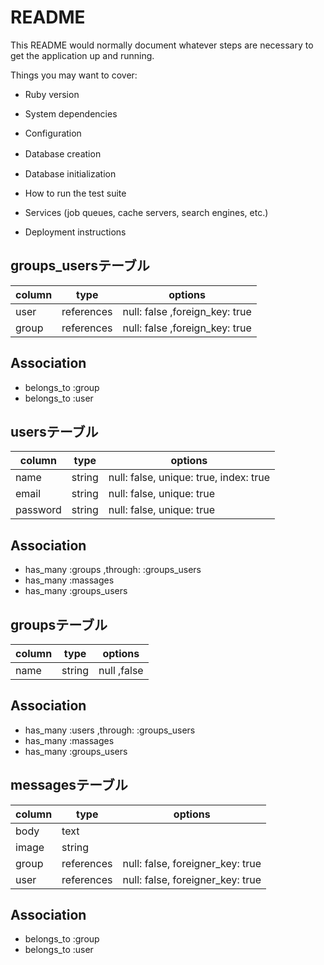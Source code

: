 # README

This README would normally document whatever steps are necessary to get the
application up and running.

Things you may want to cover:

* Ruby version

* System dependencies

* Configuration

* Database creation　

* Database initialization

* How to run the test suite

* Services (job queues, cache servers, search engines, etc.)

* Deployment instructions

## groups_usersテーブル
|column|type|options|
|------|----|-------|
|user|references|null: false ,foreign_key: true|
|group|references|null: false ,foreign_key: true|

## Association
- belongs_to :group
- belongs_to :user

## usersテーブル
|column|type|options|
|------|----|-------|
|name|string|null: false, unique: true, index: true|
|email|string|null: false, unique: true|
|password|string|null: false, unique: true|


## Association
- has_many :groups ,through: :groups_users
- has_many :massages
- has_many :groups_users

## groupsテーブル
|column|type|options|
|------|----|-------|
|name|string|null ,false|

## Association
- has_many :users ,through: :groups_users
- has_many :massages
- has_many :groups_users

## messagesテーブル
|column|type|options|
|------|----|-------|
|body|text|  |
|image|string|  |
|group|references|null: false, foreigner_key: true|
|user|references|null: false, foreigner_key: true|

## Association
- belongs_to :group
- belongs_to :user